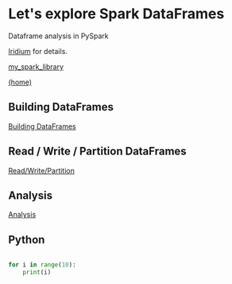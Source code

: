 # Let's explore Spark DataFrames
Dataframe analysis in PySpark

[Iridium](https://dmerz75.github.io/iridium_catalyst/) for details.

[my_spark_library](https://github.com/dmerz75/spark2_dfanalysis)

[(home)](https://dmerz75.github.io/spark2_dfanalysis)


## Building DataFrames
[Building DataFrames](pages/Building_DataFrames.md)

## Read / Write / Partition DataFrames
[Read/Write/Partition](pages/Read_Write_Partition.md)

## Analysis
[Analysis](pages/Analysis.md)

## Python
```python

for i in range(10):
    print(i)
```
